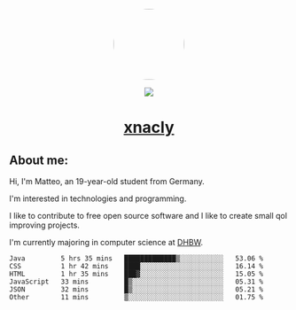 <p align="center">
  <img style="border-radius: 100px" width="128" height="128" src="https://avatars.githubusercontent.com/u/47723417?v=4"/>
</p>
<p align="center">
  <img src="https://komarev.com/ghpvc/?username=xnacly&&style=flat-square"/>
</p>

<h1 align="center"><a href="https://xnacly.me"> xnacly</a> </h1>

<h2> About me:</h2>

<p>Hi, I'm Matteo, an 19-year-old student from Germany. </p>
<p>I'm interested in technologies and programming.</p>
<p>I like to contribute to free open source software and I like to create small qol improving projects.</p>
<p>I'm currently majoring in computer science at <a href="https://www.dhbw.de/startseite">DHBW</a>.</p>

<!--START_SECTION:waka-->

```text
Java         5 hrs 35 mins   █████████████▒░░░░░░░░░░░   53.06 %
CSS          1 hr 42 mins    ████░░░░░░░░░░░░░░░░░░░░░   16.14 %
HTML         1 hr 35 mins    ███▓░░░░░░░░░░░░░░░░░░░░░   15.05 %
JavaScript   33 mins         █▒░░░░░░░░░░░░░░░░░░░░░░░   05.31 %
JSON         32 mins         █▒░░░░░░░░░░░░░░░░░░░░░░░   05.21 %
Other        11 mins         ▒░░░░░░░░░░░░░░░░░░░░░░░░   01.75 %
```

<!--END_SECTION:waka-->
